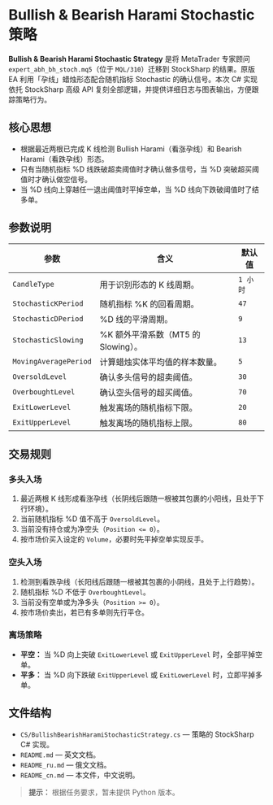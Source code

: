 # Bullish & Bearish Harami Stochastic 策略

**Bullish & Bearish Harami Stochastic Strategy** 是将 MetaTrader 专家顾问 `expert_abh_bh_stoch.mq5`（位于 `MQL/310`）迁移到 StockSharp 的结果。原版 EA 利用「孕线」蜡烛形态配合随机指标 Stochastic 的确认信号。本次 C# 实现依托 StockSharp 高级 API 复刻全部逻辑，并提供详细日志与图表输出，方便跟踪策略行为。

## 核心思想

- 根据最近两根已完成 K 线检测 Bullish Harami（看涨孕线）和 Bearish Harami（看跌孕线）形态。
- 只有当随机指标 %D 线跌破超卖阈值时才确认做多信号，当 %D 突破超买阈值时才确认做空信号。
- 当 %D 线向上穿越任一退出阈值时平掉空单，当 %D 线向下跌破阈值时了结多单。

## 参数说明

| 参数 | 含义 | 默认值 |
|------|------|--------|
| `CandleType` | 用于识别形态的 K 线周期。 | `1 小时` |
| `StochasticKPeriod` | 随机指标 %K 的回看周期。 | `47` |
| `StochasticDPeriod` | %D 线的平滑周期。 | `9` |
| `StochasticSlowing` | %K 额外平滑系数（MT5 的 Slowing）。 | `13` |
| `MovingAveragePeriod` | 计算蜡烛实体平均值的样本数量。 | `5` |
| `OversoldLevel` | 确认多头信号的超卖阈值。 | `30` |
| `OverboughtLevel` | 确认空头信号的超买阈值。 | `70` |
| `ExitLowerLevel` | 触发离场的随机指标下限。 | `20` |
| `ExitUpperLevel` | 触发离场的随机指标上限。 | `80` |

## 交易规则

### 多头入场
1. 最近两根 K 线形成看涨孕线（长阴线后跟随一根被其包裹的小阳线，且处于下行环境）。
2. 当前随机指标 %D 值不高于 `OversoldLevel`。
3. 当前没有持仓或为净空头（`Position <= 0`）。
4. 按市场价买入设定的 `Volume`，必要时先平掉空单实现反手。

### 空头入场
1. 检测到看跌孕线（长阳线后跟随一根被其包裹的小阴线，且处于上行趋势）。
2. 随机指标 %D 不低于 `OverboughtLevel`。
3. 当前没有空单或为净多头（`Position >= 0`）。
4. 按市场价卖出，若已有多单则先行平仓。

### 离场策略
- **平空：** 当 %D 向上突破 `ExitLowerLevel` 或 `ExitUpperLevel` 时，全部平掉空单。
- **平多：** 当 %D 向下跌破 `ExitUpperLevel` 或 `ExitLowerLevel` 时，立即平掉多单。

## 文件结构

- `CS/BullishBearishHaramiStochasticStrategy.cs` — 策略的 StockSharp C# 实现。
- `README.md` — 英文文档。
- `README_ru.md` — 俄文文档。
- `README_cn.md` — 本文件，中文说明。

> **提示：** 根据任务要求，暂未提供 Python 版本。
